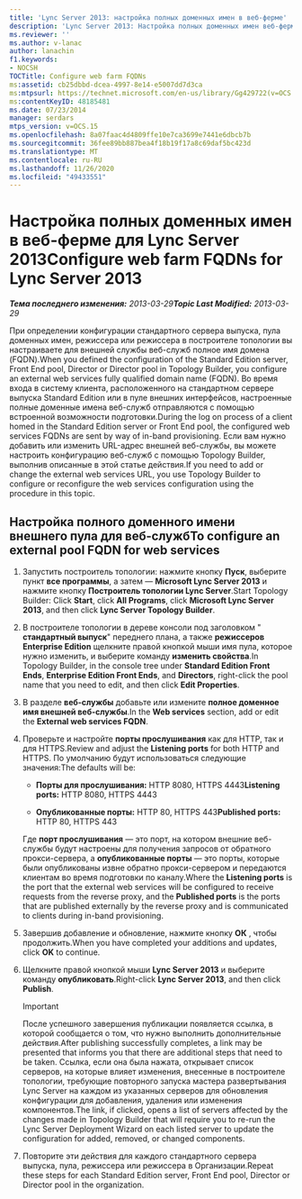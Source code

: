 ```yaml
---
title: 'Lync Server 2013: настройка полных доменных имен в веб-ферме'
description: 'Lync Server 2013: Настройка полных доменных имен веб-ферм.'
ms.reviewer: ''
ms.author: v-lanac
author: lanachin
f1.keywords:
- NOCSH
TOCTitle: Configure web farm FQDNs
ms:assetid: cb25dbbd-dcea-4997-8e14-e5007dd7d3ca
ms:mtpsurl: https://technet.microsoft.com/en-us/library/Gg429722(v=OCS.15)
ms:contentKeyID: 48185481
ms.date: 07/23/2014
manager: serdars
mtps_version: v=OCS.15
ms.openlocfilehash: 8a07faac4d4809ffe10e7ca3699e7441e6dbcb7b
ms.sourcegitcommit: 36fee89bb887bea4f18b19f17a8c69daf5bc423d
ms.translationtype: MT
ms.contentlocale: ru-RU
ms.lasthandoff: 11/26/2020
ms.locfileid: "49433551"
---
```

# <a name="configure-web-farm-fqdns-for-lync-server-2013"></a><span data-ttu-id="e7356-103">Настройка полных доменных имен в веб-ферме для Lync Server 2013</span><span class="sxs-lookup"><span data-stu-id="e7356-103">Configure web farm FQDNs for Lync Server 2013</span></span>

<div data-xmlns="http://www.w3.org/1999/xhtml">

<div class="topic" data-xmlns="http://www.w3.org/1999/xhtml" data-msxsl="urn:schemas-microsoft-com:xslt" data-cs="https://msdn.microsoft.com/">

<div data-asp="https://msdn2.microsoft.com/asp">



</div>

<div id="mainSection">

<div id="mainBody"><span data-ttu-id="e7356-104">

<span> </span></span><span class="sxs-lookup"><span data-stu-id="e7356-104">

<span> </span></span></span>

<span data-ttu-id="e7356-105">_**Тема последнего изменения:** 2013-03-29_</span><span class="sxs-lookup"><span data-stu-id="e7356-105">_**Topic Last Modified:** 2013-03-29_</span></span>

<span data-ttu-id="e7356-106">При определении конфигурации стандартного сервера выпуска, пула доменных имен, режиссера или режиссера в построителе топологии вы настраиваете для внешней службы веб-служб полное имя домена (FQDN).</span><span class="sxs-lookup"><span data-stu-id="e7356-106">When you defined the configuration of the Standard Edition server, Front End pool, Director or Director pool in Topology Builder, you configure an external web services fully qualified domain name (FQDN).</span></span> <span data-ttu-id="e7356-107">Во время входа в систему клиента, расположенного на стандартном сервере выпуска Standard Edition или в пуле внешних интерфейсов, настроенные полные доменные имена веб-служб отправляются с помощью встроенной возможности подготовки.</span><span class="sxs-lookup"><span data-stu-id="e7356-107">During the log on process of a client homed in the Standard Edition server or Front End pool, the configured web services FQDNs are sent by way of in-band provisioning.</span></span> <span data-ttu-id="e7356-108">Если вам нужно добавить или изменить URL-адрес внешней веб-службы, вы можете настроить конфигурацию веб-служб с помощью Topology Builder, выполнив описанные в этой статье действия.</span><span class="sxs-lookup"><span data-stu-id="e7356-108">If you need to add or change the external web services URL, you use Topology Builder to configure or reconfigure the web services configuration using the procedure in this topic.</span></span>

<div>

## <a name="to-configure-an-external-pool-fqdn-for-web-services"></a><span data-ttu-id="e7356-109">Настройка полного доменного имени внешнего пула для веб-служб</span><span class="sxs-lookup"><span data-stu-id="e7356-109">To configure an external pool FQDN for web services</span></span>

1.  <span data-ttu-id="e7356-110">Запустить построитель топологии: нажмите кнопку **Пуск**, выберите пункт **все программы**, а затем — **Microsoft Lync Server 2013** и нажмите кнопку **Построитель топологии Lync Server**.</span><span class="sxs-lookup"><span data-stu-id="e7356-110">Start Topology Builder: Click **Start**, click **All Programs**, click **Microsoft Lync Server 2013**, and then click **Lync Server Topology Builder**.</span></span>

2.  <span data-ttu-id="e7356-111">В построителе топологии в дереве консоли под заголовком " **стандартный выпуск**" переднего плана, а также **режиссеров** **Enterprise Edition** щелкните правой кнопкой мыши имя пула, которое нужно изменить, и выберите команду **изменить свойства**.</span><span class="sxs-lookup"><span data-stu-id="e7356-111">In Topology Builder, in the console tree under **Standard Edition Front Ends**, **Enterprise Edition Front Ends**, and **Directors**, right-click the pool name that you need to edit, and then click **Edit Properties**.</span></span>

3.  <span data-ttu-id="e7356-112">В разделе **веб-службы** добавьте или измените **полное доменное имя внешней веб-службы**.</span><span class="sxs-lookup"><span data-stu-id="e7356-112">In the **Web services** section, add or edit the **External web services FQDN**.</span></span>

4.  <span data-ttu-id="e7356-113">Проверьте и настройте **порты прослушивания** как для HTTP, так и для HTTPS.</span><span class="sxs-lookup"><span data-stu-id="e7356-113">Review and adjust the **Listening ports** for both HTTP and HTTPS.</span></span> <span data-ttu-id="e7356-114">По умолчанию будут использоваться следующие значения:</span><span class="sxs-lookup"><span data-stu-id="e7356-114">The defaults will be:</span></span>
    
      - <span data-ttu-id="e7356-115">**Порты для прослушивания:** HTTP 8080, HTTPS 4443</span><span class="sxs-lookup"><span data-stu-id="e7356-115">**Listening ports:** HTTP 8080, HTTPS 4443</span></span>
    
      - <span data-ttu-id="e7356-116">**Опубликованные порты:** HTTP 80, HTTPS 443</span><span class="sxs-lookup"><span data-stu-id="e7356-116">**Published ports:** HTTP 80, HTTPS 443</span></span>
    
    <span data-ttu-id="e7356-117">Где **порт прослушивания** — это порт, на котором внешние веб-службы будут настроены для получения запросов от обратного прокси-сервера, а **опубликованные порты** — это порты, которые были опубликованы извне обратно прокси-сервером и передаются клиентам во время подготовки по каналу.</span><span class="sxs-lookup"><span data-stu-id="e7356-117">Where the **Listening ports** is the port that the external web services will be configured to receive requests from the reverse proxy, and the **Published ports** is the ports that are published externally by the reverse proxy and is communicated to clients during in-band provisioning.</span></span>

5.  <span data-ttu-id="e7356-118">Завершив добавление и обновление, нажмите кнопку **ОК** , чтобы продолжить.</span><span class="sxs-lookup"><span data-stu-id="e7356-118">When you have completed your additions and updates, click **OK** to continue.</span></span>

6.  <span data-ttu-id="e7356-119">Щелкните правой кнопкой мыши **Lync Server 2013** и выберите команду **опубликовать**.</span><span class="sxs-lookup"><span data-stu-id="e7356-119">Right-click **Lync Server 2013**, and then click **Publish**.</span></span>
    
    <div>
    

    > [!IMPORTANT]  
    > <span data-ttu-id="e7356-120">После успешного завершения публикации появляется ссылка, в которой сообщается о том, что нужно выполнить дополнительные действия.</span><span class="sxs-lookup"><span data-stu-id="e7356-120">After publishing successfully completes, a link may be presented that informs you that there are additional steps that need to be taken.</span></span> <span data-ttu-id="e7356-121">Ссылка, если она была нажата, открывает список серверов, на которые влияет изменения, внесенные в построителе топологии, требующие повторного запуска мастера развертывания Lync Server на каждом из указанных серверов для обновления конфигурации для добавления, удаления или изменения компонентов.</span><span class="sxs-lookup"><span data-stu-id="e7356-121">The link, if clicked, opens a list of servers affected by the changes made in Topology Builder that will require you to re-run the Lync Server Deployment Wizard on each listed server to update the configuration for added, removed, or changed components.</span></span>

    
    </div>

7.  <span data-ttu-id="e7356-122">Повторите эти действия для каждого стандартного сервера выпуска, пула, режиссера или режиссера в Организации.</span><span class="sxs-lookup"><span data-stu-id="e7356-122">Repeat these steps for each Standard Edition server, Front End pool, Director or Director pool in the organization.</span></span>

<span data-ttu-id="e7356-123"></div>

</div>

<span> </span>

</div>

</div>

</span><span class="sxs-lookup"><span data-stu-id="e7356-123"></div>

</div>

<span> </span>

</div>

</div>

</span></span></div>

